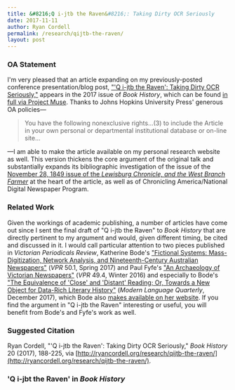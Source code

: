 ```yaml
---
title: &#8216;Q i-jtb the Raven&#8216;: Taking Dirty OCR Seriously
date: 2017-11-11
author: Ryan Cordell
permalink: /research/qijtb-the-raven/
layout: post
---
```


### OA Statement

I'm very pleased that an article expanding on my previously-posted conference presentation/blog post, ["'Q i-jtb the Raven': Taking Dirty OCR Seriously,"](http://ryancordell.org/research/qijtb-the-raven-mla/) appears in the 2017 issue of *Book History*, which can be found [in full via Project Muse](http://muse.jhu.edu/issue/37341). Thanks to Johns Hopkins University Press' generous OA policies—

> You have the following nonexclusive rights...(3) to include the Article in your own personal or departmental institutional database or on-line site...

—I am able to make the article available on my personal research website as well. This version thickens the core argument of the original talk and substantially expands its bibliographic investigation of the issue of the [November 28, 1849 issue of the *Lewisburg Chronicle, and the West Branch Farmer*](http://ryancordell.org/research/qijtb-the-raven/chroniclingamerica.loc.gov/lccn/sn85055199/1849-11-28/ed-1/seq-1/) at the heart of the article, as well as of Chronicling America/National Digital Newspaper Program. 

### Related Work

Given the workings of academic publishing, a number of articles have come out since I sent the final draft of "Q i-jtb the Raven" to *Book History* that are directly pertinent to my argument and would, given different timing, be cited and discussed in it. I would call particular attention to two pieces published in *Victorian Periodicals Review*, Katherine Bode's ["Fictional Systems: Mass-Digitization, Network Analysis, and Nineteenth-Century Australian Newspapers"](https://muse.jhu.edu/article/652588) (*VPR* 50.1, Spring 2017) and Paul Fyfe's ["An Archaeology of Victorian Newspapers"](https://muse-jhu-edu.ezproxy.neu.edu/article/644183) (*VPR* 49.4, Winter 2016) and especially to Bode's ["The Equivalence of 'Close' and 'Distant' Reading; Or, Towards a New Object for Data-Rich Literary History"](http://mlq.dukejournals.org/content/78/1/77.abstract) (*Modern Language Quarterly*, December 2017), which Bode also [makes available on her website](https://katherinebode.files.wordpress.com/2014/07/equivalence1.pdf). If you find the argument in "Q i-jtb the Raven" interesting or useful, you will benefit from Bode's and Fyfe's work as well.

### Suggested Citation

Ryan Cordell, "'Q i-jtb the Raven': Taking Dirty OCR Seriously," *Book History* 20 (2017), 188-225, via [http://ryancordell.org/research/qijtb-the-raven/](http://ryancordell.org/research/qijtb-the-raven/).

### 'Q i-jbt the Raven' in *Book History*

<object width="100%" height="1000px" data="documents/2017-BookHistory-QitjbTheRaven.pdf"></object>
